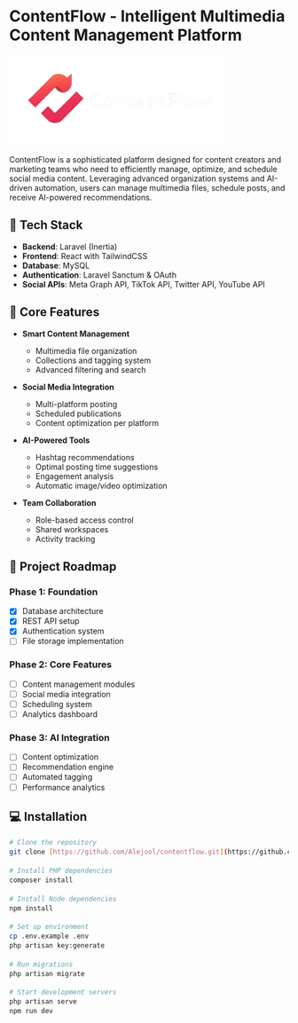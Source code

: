 # ContentFlow - Intelligent Multimedia Content Management Platform

![ContentFlow Logo](/resources\assets/logo.png)

ContentFlow is a sophisticated platform designed for content creators and marketing teams who need to efficiently manage, optimize, and schedule social media content. Leveraging advanced organization systems and AI-driven automation, users can manage multimedia files, schedule posts, and receive AI-powered recommendations.

## 🚀 Tech Stack

- **Backend**: Laravel (Inertia)
- **Frontend**: React with TailwindCSS
- **Database**: MySQL
- **Authentication**: Laravel Sanctum & OAuth
- **Social APIs**: Meta Graph API, TikTok API, Twitter API, YouTube API

## 🎯 Core Features

- **Smart Content Management**
  - Multimedia file organization
  - Collections and tagging system
  - Advanced filtering and search

- **Social Media Integration**
  - Multi-platform posting
  - Scheduled publications
  - Content optimization per platform

- **AI-Powered Tools**
  - Hashtag recommendations
  - Optimal posting time suggestions
  - Engagement analysis
  - Automatic image/video optimization

- **Team Collaboration**
  - Role-based access control
  - Shared workspaces
  - Activity tracking

## 📌 Project Roadmap

### Phase 1: Foundation
- [x] Database architecture
- [x] REST API setup
- [x] Authentication system
- [ ] File storage implementation

### Phase 2: Core Features
- [ ] Content management modules
- [ ] Social media integration
- [ ] Scheduling system
- [ ] Analytics dashboard

### Phase 3: AI Integration
- [ ] Content optimization
- [ ] Recommendation engine
- [ ] Automated tagging
- [ ] Performance analytics

## 💻 Installation

```bash
# Clone the repository
git clone [https://github.com/Alejool/contentflow.git](https://github.com/Alejool/ContentFlow.git)

# Install PHP dependencies
composer install

# Install Node dependencies
npm install

# Set up environment
cp .env.example .env
php artisan key:generate

# Run migrations
php artisan migrate

# Start development servers
php artisan serve
npm run dev
```
